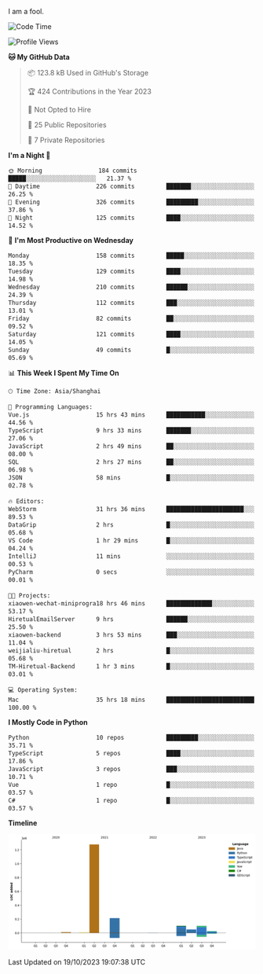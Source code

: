 I am a fool.

<!--START_SECTION:waka-->
![Code Time](http://img.shields.io/badge/Code%20Time-805%20hrs%203%20mins-blue)

![Profile Views](http://img.shields.io/badge/Profile%20Views-0-blue)

**🐱 My GitHub Data** 

> 📦 123.8 kB Used in GitHub's Storage 
 > 
> 🏆 424 Contributions in the Year 2023
 > 
> 🚫 Not Opted to Hire
 > 
> 📜 25 Public Repositories 
 > 
> 🔑 7 Private Repositories 
 > 
**I'm a Night 🦉** 

```text
🌞 Morning                184 commits         █████░░░░░░░░░░░░░░░░░░░░   21.37 % 
🌆 Daytime                226 commits         ███████░░░░░░░░░░░░░░░░░░   26.25 % 
🌃 Evening                326 commits         █████████░░░░░░░░░░░░░░░░   37.86 % 
🌙 Night                  125 commits         ████░░░░░░░░░░░░░░░░░░░░░   14.52 % 
```
📅 **I'm Most Productive on Wednesday** 

```text
Monday                   158 commits         █████░░░░░░░░░░░░░░░░░░░░   18.35 % 
Tuesday                  129 commits         ████░░░░░░░░░░░░░░░░░░░░░   14.98 % 
Wednesday                210 commits         ██████░░░░░░░░░░░░░░░░░░░   24.39 % 
Thursday                 112 commits         ███░░░░░░░░░░░░░░░░░░░░░░   13.01 % 
Friday                   82 commits          ██░░░░░░░░░░░░░░░░░░░░░░░   09.52 % 
Saturday                 121 commits         ████░░░░░░░░░░░░░░░░░░░░░   14.05 % 
Sunday                   49 commits          █░░░░░░░░░░░░░░░░░░░░░░░░   05.69 % 
```


📊 **This Week I Spent My Time On** 

```text
🕑︎ Time Zone: Asia/Shanghai

💬 Programming Languages: 
Vue.js                   15 hrs 43 mins      ███████████░░░░░░░░░░░░░░   44.56 % 
TypeScript               9 hrs 33 mins       ███████░░░░░░░░░░░░░░░░░░   27.06 % 
JavaScript               2 hrs 49 mins       ██░░░░░░░░░░░░░░░░░░░░░░░   08.00 % 
SQL                      2 hrs 27 mins       ██░░░░░░░░░░░░░░░░░░░░░░░   06.98 % 
JSON                     58 mins             █░░░░░░░░░░░░░░░░░░░░░░░░   02.78 % 

🔥 Editors: 
WebStorm                 31 hrs 36 mins      ██████████████████████░░░   89.53 % 
DataGrip                 2 hrs               █░░░░░░░░░░░░░░░░░░░░░░░░   05.68 % 
VS Code                  1 hr 29 mins        █░░░░░░░░░░░░░░░░░░░░░░░░   04.24 % 
IntelliJ                 11 mins             ░░░░░░░░░░░░░░░░░░░░░░░░░   00.53 % 
PyCharm                  0 secs              ░░░░░░░░░░░░░░░░░░░░░░░░░   00.01 % 

🐱‍💻 Projects: 
xiaowen-wechat-miniprogra18 hrs 46 mins      █████████████░░░░░░░░░░░░   53.17 % 
HiretualEmailServer      9 hrs               ██████░░░░░░░░░░░░░░░░░░░   25.50 % 
xiaowen-backend          3 hrs 53 mins       ███░░░░░░░░░░░░░░░░░░░░░░   11.04 % 
weijialiu-hiretual       2 hrs               █░░░░░░░░░░░░░░░░░░░░░░░░   05.68 % 
TM-Hiretual-Backend      1 hr 3 mins         █░░░░░░░░░░░░░░░░░░░░░░░░   03.01 % 

💻 Operating System: 
Mac                      35 hrs 18 mins      █████████████████████████   100.00 % 
```

**I Mostly Code in Python** 

```text
Python                   10 repos            █████████░░░░░░░░░░░░░░░░   35.71 % 
TypeScript               5 repos             ████░░░░░░░░░░░░░░░░░░░░░   17.86 % 
JavaScript               3 repos             ███░░░░░░░░░░░░░░░░░░░░░░   10.71 % 
Vue                      1 repo              █░░░░░░░░░░░░░░░░░░░░░░░░   03.57 % 
C#                       1 repo              █░░░░░░░░░░░░░░░░░░░░░░░░   03.57 % 
```



**Timeline**

![Lines of Code chart](https://raw.githubusercontent.com/VeejaLiu/VeejaLiu/master/assets/bar_graph.png)


 Last Updated on 19/10/2023 19:07:38 UTC
<!--END_SECTION:waka-->
